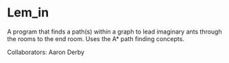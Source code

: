 # Lem_in
A program that finds a path(s) within a graph to lead imaginary ants through the rooms to the end room. Uses the A* path finding concepts.

Collaborators: Aaron Derby
